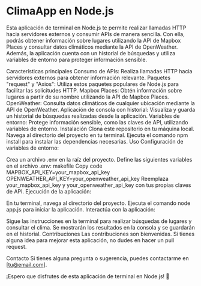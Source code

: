 # ClimaApp en Node.js

Esta aplicación de terminal en Node.js te permite realizar llamadas HTTP hacia servidores externos y consumir APIs de manera sencilla. Con ella, podrás obtener información sobre lugares utilizando la API de Mapbox Places y consultar datos climáticos mediante la API de OpenWeather. Además, la aplicación cuenta con un historial de búsquedas y utiliza variables de entorno para proteger información sensible.

Características principales
Consumo de APIs: Realiza llamadas HTTP hacia servidores externos para obtener información relevante.
Paquetes "request" y "Axios": Utiliza estos paquetes populares de Node.js para facilitar las solicitudes HTTP.
Mapbox Places: Obtén información sobre lugares a partir de su nombre utilizando la API de Mapbox Places.
OpenWeather: Consulta datos climáticos de cualquier ubicación mediante la API de OpenWeather.
Aplicación de consola con historial: Visualiza y guarda un historial de búsquedas realizadas desde la aplicación.
Variables de entorno: Protege información sensible, como las claves de API, utilizando variables de entorno.
Instalación
Clona este repositorio en tu máquina local.
Navega al directorio del proyecto en tu terminal.
Ejecuta el comando npm install para instalar las dependencias necesarias.
Uso
Configuración de variables de entorno:

Crea un archivo .env en la raíz del proyecto.
Define las siguientes variables en el archivo .env:
makefile
Copy code
MAPBOX_API_KEY=your_mapbox_api_key
OPENWEATHER_API_KEY=your_openweather_api_key
Reemplaza your_mapbox_api_key y your_openweather_api_key con tus propias claves de API.
Ejecución de la aplicación:

En tu terminal, navega al directorio del proyecto.
Ejecuta el comando node app.js para iniciar la aplicación.
Interactúa con la aplicación:

Sigue las instrucciones en la terminal para realizar búsquedas de lugares y consultar el clima.
Se mostrarán los resultados en la consola y se guardarán en el historial.
Contribuciones
Las contribuciones son bienvenidas. Si tienes alguna idea para mejorar esta aplicación, no dudes en hacer un pull request.

Contacto
Si tienes alguna pregunta o sugerencia, puedes contactarme en [tu@email.com].

¡Espero que disfrutes de esta aplicación de terminal en Node.js! 🚀
